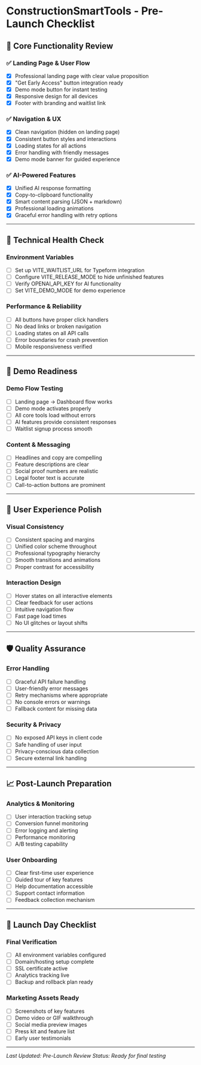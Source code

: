 # ConstructionSmartTools - Pre-Launch Checklist

## 🎯 **Core Functionality Review**

### ✅ **Landing Page & User Flow**
- [x] Professional landing page with clear value proposition
- [x] "Get Early Access" button integration ready
- [x] Demo mode button for instant testing
- [x] Responsive design for all devices
- [x] Footer with branding and waitlist link

### ✅ **Navigation & UX**
- [x] Clean navigation (hidden on landing page)
- [x] Consistent button styles and interactions
- [x] Loading states for all actions
- [x] Error handling with friendly messages
- [x] Demo mode banner for guided experience

### ✅ **AI-Powered Features**
- [x] Unified AI response formatting
- [x] Copy-to-clipboard functionality
- [x] Smart content parsing (JSON + markdown)
- [x] Professional loading animations
- [x] Graceful error handling with retry options

---

## 🔧 **Technical Health Check**

### **Environment Variables**
- [ ] Set up VITE_WAITLIST_URL for Typeform integration
- [ ] Configure VITE_RELEASE_MODE to hide unfinished features
- [ ] Verify OPENAI_API_KEY for AI functionality
- [ ] Set VITE_DEMO_MODE for demo experience

### **Performance & Reliability**
- [ ] All buttons have proper click handlers
- [ ] No dead links or broken navigation
- [ ] Loading states on all API calls
- [ ] Error boundaries for crash prevention
- [ ] Mobile responsiveness verified

---

## 🚀 **Demo Readiness**

### **Demo Flow Testing**
- [ ] Landing page → Dashboard flow works
- [ ] Demo mode activates properly
- [ ] All core tools load without errors
- [ ] AI features provide consistent responses
- [ ] Waitlist signup process smooth

### **Content & Messaging**
- [ ] Headlines and copy are compelling
- [ ] Feature descriptions are clear
- [ ] Social proof numbers are realistic
- [ ] Legal footer text is accurate
- [ ] Call-to-action buttons are prominent

---

## 📱 **User Experience Polish**

### **Visual Consistency**
- [ ] Consistent spacing and margins
- [ ] Unified color scheme throughout
- [ ] Professional typography hierarchy
- [ ] Smooth transitions and animations
- [ ] Proper contrast for accessibility

### **Interaction Design**
- [ ] Hover states on all interactive elements
- [ ] Clear feedback for user actions
- [ ] Intuitive navigation flow
- [ ] Fast page load times
- [ ] No UI glitches or layout shifts

---

## 🛡️ **Quality Assurance**

### **Error Handling**
- [ ] Graceful API failure handling
- [ ] User-friendly error messages
- [ ] Retry mechanisms where appropriate
- [ ] No console errors or warnings
- [ ] Fallback content for missing data

### **Security & Privacy**
- [ ] No exposed API keys in client code
- [ ] Safe handling of user input
- [ ] Privacy-conscious data collection
- [ ] Secure external link handling

---

## 📈 **Post-Launch Preparation**

### **Analytics & Monitoring**
- [ ] User interaction tracking setup
- [ ] Conversion funnel monitoring
- [ ] Error logging and alerting
- [ ] Performance monitoring
- [ ] A/B testing capability

### **User Onboarding**
- [ ] Clear first-time user experience
- [ ] Guided tour of key features
- [ ] Help documentation accessible
- [ ] Support contact information
- [ ] Feedback collection mechanism

---

## 🎉 **Launch Day Checklist**

### **Final Verification**
- [ ] All environment variables configured
- [ ] Domain/hosting setup complete
- [ ] SSL certificate active
- [ ] Analytics tracking live
- [ ] Backup and rollback plan ready

### **Marketing Assets Ready**
- [ ] Screenshots of key features
- [ ] Demo video or GIF walkthrough
- [ ] Social media preview images
- [ ] Press kit and feature list
- [ ] Early user testimonials

---

*Last Updated: Pre-Launch Review*
*Status: Ready for final testing*